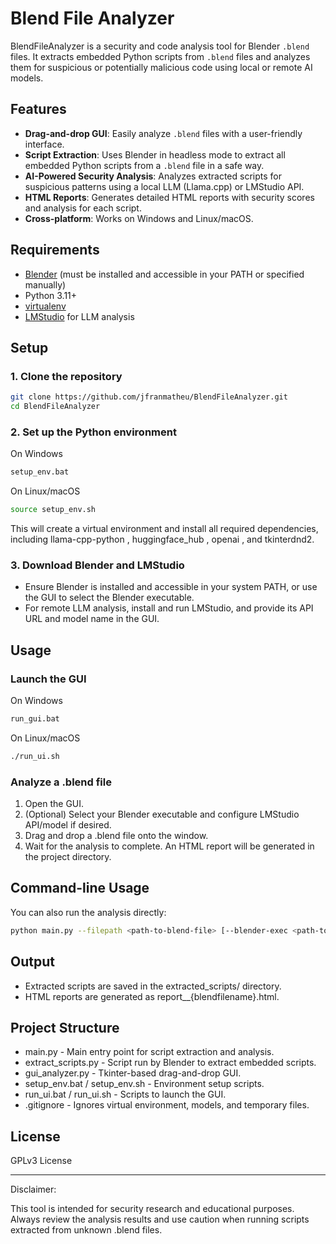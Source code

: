 # Blend File Analyzer

BlendFileAnalyzer is a security and code analysis tool for Blender `.blend` files. It extracts embedded Python scripts from `.blend` files and analyzes them for suspicious or potentially malicious code using local or remote AI models.

## Features

- **Drag-and-drop GUI**: Easily analyze `.blend` files with a user-friendly interface.
- **Script Extraction**: Uses Blender in headless mode to extract all embedded Python scripts from a `.blend` file in a safe way.
- **AI-Powered Security Analysis**: Analyzes extracted scripts for suspicious patterns using a local LLM (Llama.cpp) or LMStudio API.
- **HTML Reports**: Generates detailed HTML reports with security scores and analysis for each script.
- **Cross-platform**: Works on Windows and Linux/macOS.

## Requirements

- [Blender](https://www.blender.org/) (must be installed and accessible in your PATH or specified manually)
- Python 3.11+
- [virtualenv](https://virtualenv.pypa.io/)
- [LMStudio](https://lmstudio.ai/) for LLM analysis

## Setup

### 1. Clone the repository

```bash
git clone https://github.com/jfranmatheu/BlendFileAnalyzer.git
cd BlendFileAnalyzer
```

### 2. Set up the Python environment

On Windows

```bash
setup_env.bat
```

On Linux/macOS

```bash
source setup_env.sh
```

This will create a virtual environment and install all required dependencies, including llama-cpp-python , huggingface_hub , openai , and tkinterdnd2.

### 3. Download Blender and LMStudio

- Ensure Blender is installed and accessible in your system PATH, or use the GUI to select the Blender executable.
- For remote LLM analysis, install and run LMStudio, and provide its API URL and model name in the GUI.

## Usage

### Launch the GUI

On Windows

```bash
run_gui.bat
```

On Linux/macOS

```bash
./run_ui.sh
```

### Analyze a .blend file

1. Open the GUI.
2. (Optional) Select your Blender executable and configure LMStudio API/model if desired.
3. Drag and drop a .blend file onto the window.
4. Wait for the analysis to complete. An HTML report will be generated in the project directory.

## Command-line Usage

You can also run the analysis directly:

```bash
python main.py --filepath <path-to-blend-file> [--blender-exec <path-to-blender>] [--lmstudio-api <url>] [--lmstudio-model <model>]
```

## Output

- Extracted scripts are saved in the extracted_scripts/ directory.
- HTML reports are generated as report__{blendfilename}.html.

## Project Structure

- main.py - Main entry point for script extraction and analysis.
- extract_scripts.py - Script run by Blender to extract embedded scripts.
- gui_analyzer.py - Tkinter-based drag-and-drop GUI.
- setup_env.bat / setup_env.sh - Environment setup scripts.
- run_ui.bat / run_ui.sh - Scripts to launch the GUI.
- .gitignore - Ignores virtual environment, models, and temporary files.

## License

GPLv3 License

-----

Disclaimer:

This tool is intended for security research and educational purposes. Always review the analysis results and use caution when running scripts extracted from unknown .blend files.
